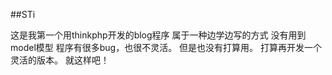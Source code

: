 ##STi

这是我第一个用thinkphp开发的blog程序
属于一种边学边写的方式
没有用到model模型
程序有很多bug，也很不灵活。
但是也没有打算用。
打算再开发一个灵活的版本。
就这样吧！

